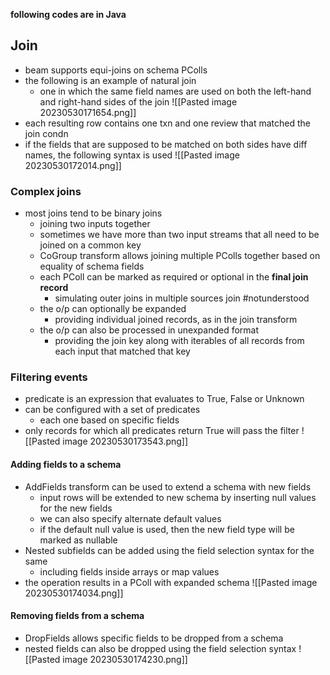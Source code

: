 **following codes are in Java**
## Join
- beam supports equi-joins on schema PColls
- the following is an example of natural join
	- one in which the same field names are used on both the left-hand and right-hand sides of the join
![[Pasted image 20230530171654.png]]
- each resulting row contains one txn and one review that matched the join condn
- if the fields that are supposed to be matched on both sides have diff names, the following syntax is used
![[Pasted image 20230530172014.png]]

### Complex joins
- most joins tend to be binary joins
	- joining two inputs together
	- sometimes we have more than two input streams that all need to be joined on a common key
	- CoGroup transform allows joining multiple PColls together based on equality of schema fields
	- each PColl can be marked as required or optional in the **final join record**
		- simulating outer joins in multiple sources join #notunderstood 
	- the o/p can optionally be expanded
		- providing individual joined records, as in the join transform
	- the o/p can also be processed in unexpanded format
		- providing the join key along with iterables of all records from each input that matched that key
### Filtering events
- predicate is an expression that evaluates to True, False or Unknown
- can be configured with a set of predicates
	- each one based on specific fields
- only records for which all predicates return True will pass the filter
![[Pasted image 20230530173543.png]]

#### Adding fields to a schema
- AddFields transform can be used to extend a schema with new fields
	- input rows will be extended to new schema by inserting null values for the new fields
	- we can also specify alternate default values
	- if the default null value is used, then the new field type will be marked as nullable
- Nested subfields can be added using the field selection syntax for the same
	- including fields inside arrays or map values
- the operation results in a PColl with expanded schema
![[Pasted image 20230530174034.png]]

#### Removing fields from a schema
- DropFields allows specific fields to be dropped from a schema
- nested fields can also be dropped using the field selection syntax
![[Pasted image 20230530174230.png]]